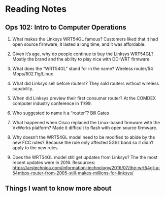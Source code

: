 # Reading Notes

## Ops 102: Intro to Computer Operations

1.	What makes the Linksys WRT54GL famous?
Customers liked that it had open source firmware, it lasted a long time, and it was affordable.

2.	Given it’s age, why do people continue to buy the Linksys WRT54GL?
Mostly the brand and the ability to play nice with DD-WRT firmware.

3.	What does the “WRT54GL” stand for in the name?
Wireless router/54 Mbps/802.11g/Linux

4.	What did Linksys sell before routers?
They sold routers without wireless capability.

5.	When did Linksys preview their first consumer router?
At the COMDEX computer industry conference in 11/99.

6.	Who suggested to name it a “router”?
Bill Gates

7.	What happened when Cisco replaced the Linux-based firmware with the VxWorks platform?
Made it difficult to flash with open source firmware.

8.	Why doesn’t the WRT54GL model need to be modified to abide by the new FCC rules?
Because the rule only affected 5Ghz band so it didn’t apply to the new rules.

9.	Does the WRT54GL model still get updates from Linksys?
The the most recent updates were in 2016.
Resources: https://arstechnica.com/information-technology/2016/07/the-wrt54gl-a-54mbps-router-from-2005-still-makes-millions-for-linksys/

## Things I want to know more about
